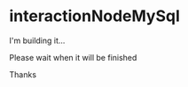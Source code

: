 interactionNodeMySql
====================


I'm building it...

Please wait when it will be finished

Thanks
